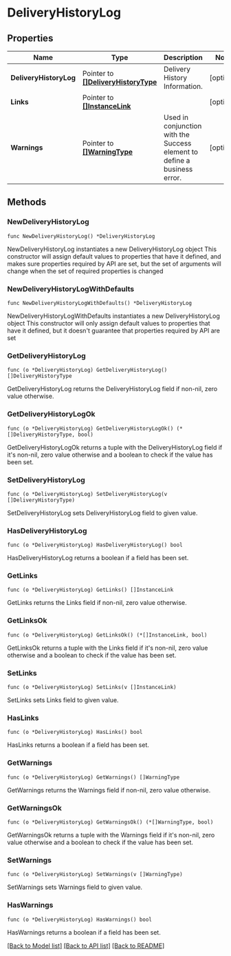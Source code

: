 # DeliveryHistoryLog

## Properties

Name | Type | Description | Notes
------------ | ------------- | ------------- | -------------
**DeliveryHistoryLog** | Pointer to [**[]DeliveryHistoryType**](DeliveryHistoryType.md) | Delivery History Information. | [optional] 
**Links** | Pointer to [**[]InstanceLink**](InstanceLink.md) |  | [optional] 
**Warnings** | Pointer to [**[]WarningType**](WarningType.md) | Used in conjunction with the Success element to define a business error. | [optional] 

## Methods

### NewDeliveryHistoryLog

`func NewDeliveryHistoryLog() *DeliveryHistoryLog`

NewDeliveryHistoryLog instantiates a new DeliveryHistoryLog object
This constructor will assign default values to properties that have it defined,
and makes sure properties required by API are set, but the set of arguments
will change when the set of required properties is changed

### NewDeliveryHistoryLogWithDefaults

`func NewDeliveryHistoryLogWithDefaults() *DeliveryHistoryLog`

NewDeliveryHistoryLogWithDefaults instantiates a new DeliveryHistoryLog object
This constructor will only assign default values to properties that have it defined,
but it doesn't guarantee that properties required by API are set

### GetDeliveryHistoryLog

`func (o *DeliveryHistoryLog) GetDeliveryHistoryLog() []DeliveryHistoryType`

GetDeliveryHistoryLog returns the DeliveryHistoryLog field if non-nil, zero value otherwise.

### GetDeliveryHistoryLogOk

`func (o *DeliveryHistoryLog) GetDeliveryHistoryLogOk() (*[]DeliveryHistoryType, bool)`

GetDeliveryHistoryLogOk returns a tuple with the DeliveryHistoryLog field if it's non-nil, zero value otherwise
and a boolean to check if the value has been set.

### SetDeliveryHistoryLog

`func (o *DeliveryHistoryLog) SetDeliveryHistoryLog(v []DeliveryHistoryType)`

SetDeliveryHistoryLog sets DeliveryHistoryLog field to given value.

### HasDeliveryHistoryLog

`func (o *DeliveryHistoryLog) HasDeliveryHistoryLog() bool`

HasDeliveryHistoryLog returns a boolean if a field has been set.

### GetLinks

`func (o *DeliveryHistoryLog) GetLinks() []InstanceLink`

GetLinks returns the Links field if non-nil, zero value otherwise.

### GetLinksOk

`func (o *DeliveryHistoryLog) GetLinksOk() (*[]InstanceLink, bool)`

GetLinksOk returns a tuple with the Links field if it's non-nil, zero value otherwise
and a boolean to check if the value has been set.

### SetLinks

`func (o *DeliveryHistoryLog) SetLinks(v []InstanceLink)`

SetLinks sets Links field to given value.

### HasLinks

`func (o *DeliveryHistoryLog) HasLinks() bool`

HasLinks returns a boolean if a field has been set.

### GetWarnings

`func (o *DeliveryHistoryLog) GetWarnings() []WarningType`

GetWarnings returns the Warnings field if non-nil, zero value otherwise.

### GetWarningsOk

`func (o *DeliveryHistoryLog) GetWarningsOk() (*[]WarningType, bool)`

GetWarningsOk returns a tuple with the Warnings field if it's non-nil, zero value otherwise
and a boolean to check if the value has been set.

### SetWarnings

`func (o *DeliveryHistoryLog) SetWarnings(v []WarningType)`

SetWarnings sets Warnings field to given value.

### HasWarnings

`func (o *DeliveryHistoryLog) HasWarnings() bool`

HasWarnings returns a boolean if a field has been set.


[[Back to Model list]](../README.md#documentation-for-models) [[Back to API list]](../README.md#documentation-for-api-endpoints) [[Back to README]](../README.md)


